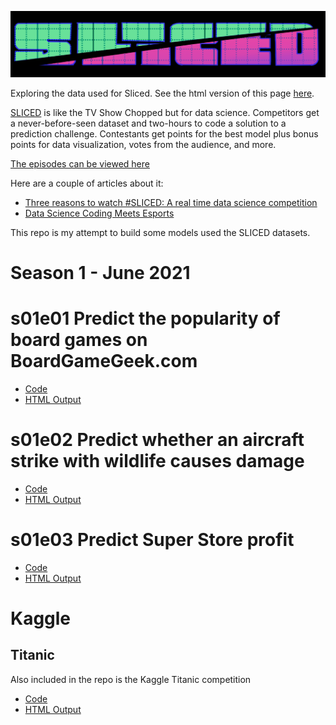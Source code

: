 ![Sliced logo](sliced-header.png)

Exploring the data used for Sliced.  See the html version of this page [here](https://jodudding.github.io/sliced/).

[SLICED](https://harsh-walleye-e6e.notion.site/SLICED-Show-c7bd26356e3a42279e2dfbafb0480073) is like the TV Show Chopped but for data science. Competitors get a never-before-seen dataset and two-hours to code a solution to a prediction challenge. Contestants get points for the best model plus bonus points for data visualization, votes from the audience, and more.

[The episodes can be viewed here](https://youtu.be/IObGTduuq2U?si=Cp6oVjxdFQ6XmtTN)

Here are a couple of articles about it:

- [Three reasons to watch #SLICED: A real time data science competition](https://medium.com/data-science/three-reasons-to-watch-sliced-a-real-time-data-science-competition-8d5212ccf988)
- [Data Science Coding Meets Esports](https://towardsdatascience.com/data-science-coding-meets-esports-9439d3ecf91e/)

This repo is my attempt to build some models used the SLICED datasets.

# Season 1 - June 2021

# s01e01 Predict the popularity of board games on BoardGameGeek.com

- [Code](s01e01.rmd)
- [HTML Output](s01e01.html)

# s01e02 Predict whether an aircraft strike with wildlife causes damage 

- [Code](s01e02.rmd)
- [HTML Output](s01e02.html)


# s01e03 Predict Super Store profit

- [Code](s01e03.rmd)
- [HTML Output](s01e03.html)

# Kaggle

## Titanic

Also included in the repo is the Kaggle Titanic competition

- [Code](titanic.rmd)
- [HTML Output](titanic.html)